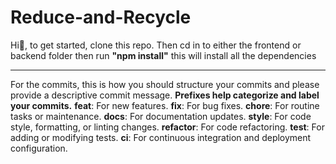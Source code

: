 # Reduce-and-Recycle
Hi👋, to get started, clone this repo.
Then cd in to either the frontend or backend folder then run **"npm install"** this will install all the dependencies

----------------------------------------------------------------------------------------------------------------------------------------
For the commits, this is how you should structure your commits and please provide a descriptive commit message. 
**Prefixes help categorize and label your commits.**
**feat**: For new features.
**fix**: For bug fixes.
**chore**: For routine tasks or maintenance.
**docs**: For documentation updates.
**style**: For code style, formatting, or linting changes.
**refactor**: For code refactoring.
**test**: For adding or modifying tests.
**ci**: For continuous integration and deployment configuration.
